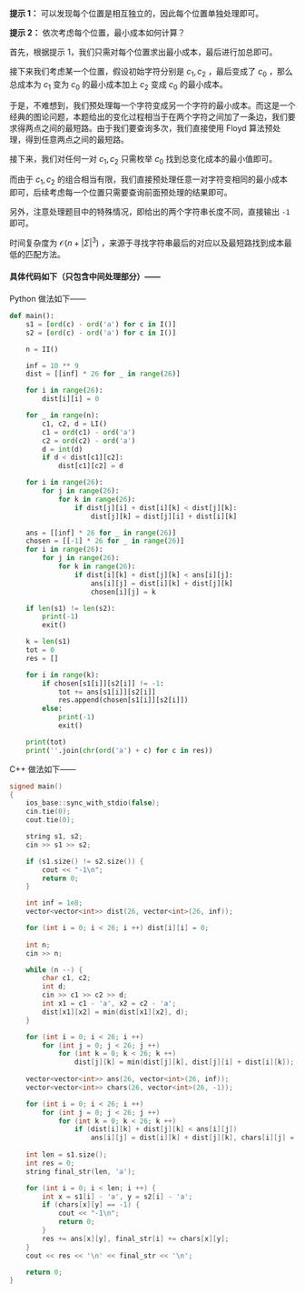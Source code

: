 **提示 1：** 可以发现每个位置是相互独立的，因此每个位置单独处理即可。

**提示 2：** 依次考虑每个位置，最小成本如何计算？

首先，根据提示 1，我们只需对每个位置求出最小成本，最后进行加总即可。

接下来我们考虑某一个位置，假设初始字符分别是 $c_1,c_2$ ，最后变成了 $c_0$ ，那么总成本为 $c_1$ 变为 $c_0$ 的最小成本加上 $c_2$ 变成 $c_0$ 的最小成本。

于是，不难想到，我们预处理每一个字符变成另一个字符的最小成本。而这是一个经典的图论问题，本题给出的变化过程相当于在两个字符之间加了一条边，我们要求得两点之间的最短路。由于我们要查询多次，我们直接使用 Floyd 算法预处理，得到任意两点之间的最短路。

接下来，我们对任何一对 $c_1, c_2$ 只需枚举 $c_0$ 找到总变化成本的最小值即可。

而由于 $c_1,c_2$ 的组合相当有限，我们直接预处理任意一对字符变相同的最小成本即可，后续考虑每一个位置只需要查询前面预处理的结果即可。

另外，注意处理题目中的特殊情况，即给出的两个字符串长度不同，直接输出 `-1` 即可。

时间复杂度为 $\mathcal{O}(n+|Σ|^3)$ ，来源于寻找字符串最后的对应以及最短路找到成本最低的匹配方法。

#### 具体代码如下（只包含中间处理部分）——

Python 做法如下——

```Python []
def main():
    s1 = [ord(c) - ord('a') for c in I()]
    s2 = [ord(c) - ord('a') for c in I()]

    n = II()

    inf = 10 ** 9
    dist = [[inf] * 26 for _ in range(26)]

    for i in range(26):
        dist[i][i] = 0

    for _ in range(n):
        c1, c2, d = LI()
        c1 = ord(c1) - ord('a')
        c2 = ord(c2) - ord('a')
        d = int(d)
        if d < dist[c1][c2]:
            dist[c1][c2] = d

    for i in range(26):
        for j in range(26):
            for k in range(26):
                if dist[j][i] + dist[i][k] < dist[j][k]:
                    dist[j][k] = dist[j][i] + dist[i][k]

    ans = [[inf] * 26 for _ in range(26)]
    chosen = [[-1] * 26 for _ in range(26)]
    for i in range(26):
        for j in range(26):
            for k in range(26):
                if dist[i][k] + dist[j][k] < ans[i][j]:
                    ans[i][j] = dist[i][k] + dist[j][k] 
                    chosen[i][j] = k

    if len(s1) != len(s2):
        print(-1)
        exit()

    k = len(s1)
    tot = 0
    res = []

    for i in range(k):
        if chosen[s1[i]][s2[i]] != -1:
            tot += ans[s1[i]][s2[i]]
            res.append(chosen[s1[i]][s2[i]])
        else:
            print(-1)
            exit()

    print(tot)
    print(''.join(chr(ord('a') + c) for c in res))
```

C++ 做法如下——

```cpp []
signed main()
{
    ios_base::sync_with_stdio(false);
    cin.tie(0);
    cout.tie(0);

    string s1, s2;
    cin >> s1 >> s2;

    if (s1.size() != s2.size()) {
        cout << "-1\n";
        return 0;
    }

    int inf = 1e8;
    vector<vector<int>> dist(26, vector<int>(26, inf));

    for (int i = 0; i < 26; i ++) dist[i][i] = 0;
    
    int n;
    cin >> n;

    while (n --) {
        char c1, c2;
        int d;
        cin >> c1 >> c2 >> d;
        int x1 = c1 - 'a', x2 = c2 - 'a';
        dist[x1][x2] = min(dist[x1][x2], d);
    }

    for (int i = 0; i < 26; i ++)
        for (int j = 0; j < 26; j ++)
            for (int k = 0; k < 26; k ++)
                dist[j][k] = min(dist[j][k], dist[j][i] + dist[i][k]);
    
    vector<vector<int>> ans(26, vector<int>(26, inf));
    vector<vector<int>> chars(26, vector<int>(26, -1));

    for (int i = 0; i < 26; i ++)
        for (int j = 0; j < 26; j ++)
            for (int k = 0; k < 26; k ++)
                if (dist[i][k] + dist[j][k] < ans[i][j])
                    ans[i][j] = dist[i][k] + dist[j][k], chars[i][j] = k;
    
    int len = s1.size();
    int res = 0;
    string final_str(len, 'a');

    for (int i = 0; i < len; i ++) {
        int x = s1[i] - 'a', y = s2[i] - 'a';
        if (chars[x][y] == -1) {
            cout << "-1\n";
            return 0;
        }
        res += ans[x][y], final_str[i] += chars[x][y];
    }
    cout << res << '\n' << final_str << '\n';

    return 0;
}
```
